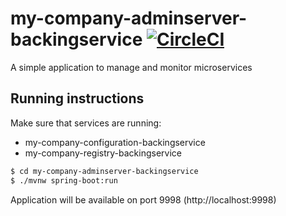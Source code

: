 # my-company-adminserver-backingservice [![CircleCI](https://circleci.com/gh/ivans-innovation-lab/my-company-adminserver-backingservice.svg?style=svg)](https://circleci.com/gh/ivans-innovation-lab/my-company-adminserver-backingservice)
A simple application to manage and monitor microservices

## Running instructions

Make sure that services are running:

 - my-company-configuration-backingservice
 - my-company-registry-backingservice
 

```bash
$ cd my-company-adminserver-backingservice
$ ./mvnw spring-boot:run
```

Application will be available on port 9998 (http://localhost:9998)
